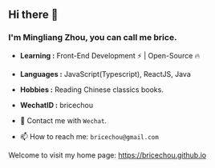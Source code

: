 ## Hi there 👋 

### I'm Mingliang Zhou, you can call me brice.

- **Learning :** Front-End Development :zap: | Open-Source :fire:	
- **Languages :** JavaScript(Typescript), ReactJS, Java
- **Hobbies :** Reading Chinese classics books.
- **WechatID :** bricechou

- 💬 Contact me with `Wechat`.
- 📫 How to reach me: `bricechou@gmail.com`

Welcome to visit my home page: https://bricechou.github.io 
